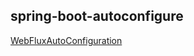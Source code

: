 
## spring-boot-autoconfigure

[WebFluxAutoConfiguration](https://github.com/spring-projects/spring-boot/blob/master/spring-boot-project/spring-boot-autoconfigure/src/main/java/org/springframework/boot/autoconfigure/web/reactive/WebFluxAutoConfiguration.java)

